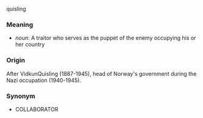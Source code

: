quisling
### Meaning
+ _noun_: A traitor who serves as the puppet of the enemy occupying his or her country

### Origin

After VidkunQuisling (1887-1945), head of Norway's government during the Nazi occupation (1940-1945).

### Synonym

+ COLLABORATOR


